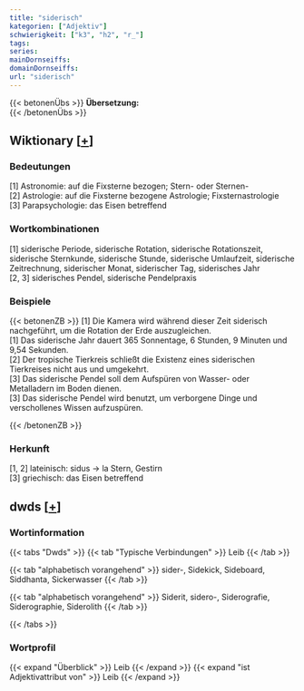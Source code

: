 ```yaml
---
title: "siderisch"
kategorien: ["Adjektiv"]
schwierigkeit: ["k3", "h2", "r_"]
tags:
series:
mainDornseiffs:
domainDornseiffs:
url: "siderisch"
---
```


{{< betonenÜbs >}}
**Übersetzung:**  
{{< /betonenÜbs >}}

## Wiktionary [[+](https://de.wiktionary.org/wiki/siderisch)]

### Bedeutungen
[1] Astronomie: auf die Fixsterne bezogen; Stern- oder Sternen-  
[2] Astrologie: auf die Fixsterne bezogene Astrologie; Fixsternastrologie  
[3] Parapsychologie: das Eisen betreffend  

### Wortkombinationen
[1] siderische Periode, siderische Rotation, siderische Rotationszeit, siderische Sternkunde, siderische Stunde, siderische Umlaufzeit, siderische Zeitrechnung, siderischer Monat, siderischer Tag, siderisches Jahr  
[2, 3] siderisches Pendel, siderische Pendelpraxis  

### Beispiele
{{< betonenZB >}}
[1] Die Kamera wird während dieser Zeit siderisch nachgeführt, um die Rotation der Erde auszugleichen.  
[1] Das siderische Jahr dauert 365 Sonnentage, 6 Stunden, 9 Minuten und 9,54 Sekunden.  
[2] Der tropische Tierkreis schließt die Existenz eines siderischen Tierkreises nicht aus und umgekehrt.  
[3] Das siderische Pendel soll dem Aufspüren von Wasser- oder Metalladern im Boden dienen.  
[3] Das siderische Pendel wird benutzt, um verborgene Dinge und verschollenes Wissen aufzuspüren.  

{{< /betonenZB >}}
### Herkunft
[1, 2] lateinisch: sidus → la Stern, Gestirn  
[3] griechisch: das Eisen betreffend  



## dwds [[+](https://www.dwds.de/wb/siderisch)]

### Wortinformation
{{< tabs "Dwds" >}}
{{< tab "Typische Verbindungen" >}}
Leib
{{< /tab >}}

{{< tab "alphabetisch vorangehend" >}}
sider-, Sidekick, Sideboard, Siddhanta, Sickerwasser
{{< /tab >}}

{{< tab "alphabetisch vorangehend" >}}
Siderit, sidero-, Siderografie, Siderographie, Siderolith
{{< /tab >}}

{{< /tabs >}}

### Wortprofil
{{< expand "Überblick" >}} Leib {{< /expand >}}
{{< expand "ist Adjektivattribut von" >}} Leib {{< /expand >}}

